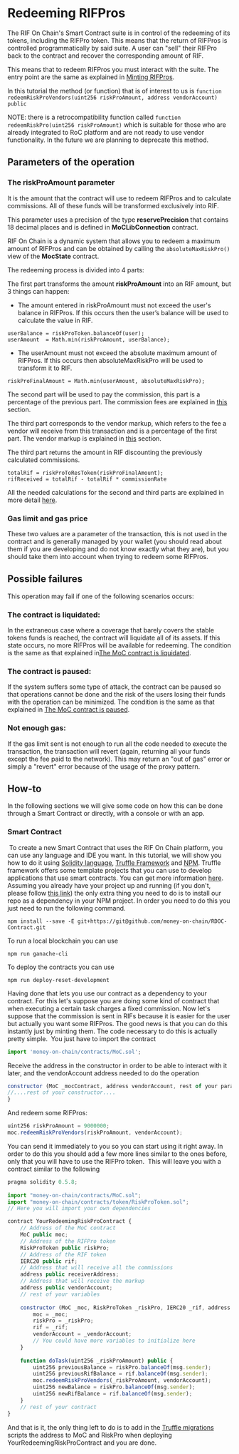 # Redeeming RIFPros

The RIF On Chain's Smart Contract suite is in control of the redeeming of its tokens, including the RIFPro token. This means that the return of RIFPros is controlled programmatically by said suite. ​A user can "sell" their RIFPro back to the contract and recover the corresponding amount of RIF.

This means that to redeem RIFPros you must interact with the suite. The entry point are the same as explained in [Minting RIFPros](minting-rifpros.md).

In this tutorial the method (or function) that is of interest to us is `function redeemRiskProVendors(uint256 riskProAmount, address vendorAccount) public`

NOTE: there is a retrocompatibility function called `function redeemRiskPro(uint256 riskProAmount)` which is suitable for those who are already integrated to RoC platform and are not ready to use vendor functionality. In the future we are planning to deprecate this method.

## Parameters of the operation

### The riskProAmount parameter

It is the amount that the contract will use to redeem RIFPros and to calculate commissions. All of these funds will be transformed exclusively into RIF.

This parameter uses a precision of the type **reservePrecision** that contains 18 decimal places and is defined in **MoCLibConnection** contract.

RIF On Chain is a dynamic system that allows you to redeem a maximum amount of RIFPros and can be obtained by calling the `absoluteMaxRiskPro()` view of the **MocState** contract.

The redeeming process is divided into 4 parts:

The first part transforms the amount **riskProAmount** into an RIF amount, but 3 things can happen:

- The amount entered in riskProAmount must not exceed the user's balance in RIFPros. If this occurs then the user’s balance will be used to calculate the value in RIF.

```
userBalance = riskProToken.balanceOf(user);
userAmount  = Math.min(riskProAmount, userBalance);
```

- The userAmount must not exceed the absolute maximum amount of RIFPros. If this occurs then absoluteMaxRiskPro will be used to transform it to RIF.

```
riskProFinalAmount = Math.min(userAmount, absoluteMaxRiskPro);
```

The second part will be used to pay the commission, this part is a percentage of the previous part. The commission fees are explained in [this](commission-fees-values.md) section.

The third part corresponds to the vendor markup, which refers to the fee a vendor will receive from this transaction and is a percentage of the first part. The vendor markup is explained in [this](vendors.md#markup) section.

The third part returns the amount in RIF discounting the previously calculated commissions.

```
totalRif = riskProToResToken(riskProFinalAmount);
rifReceived = totalRif - totalRif * commissionRate
```

All the needed calculations for the second and third parts are explained in more detail [here](fees-calculation.md).

### Gas limit and gas price

These two values are a parameter of the transaction, this is not used in the contract and is generally managed by your wallet (you should read about them if you are developing and do not know exactly what they are), but you should take them into account when trying to redeem some RIFPros.

## Possible failures

This operation may fail if one of the following scenarios occurs:

### The contract is liquidated:

In the extraneous case where a coverage that barely covers the stable tokens funds is reached, the contract will liquidate all of its assets. If this state occurs, no more RIFPros will be available for redeeming. The condition is the same as that explained in[The MoC contract is liquidated](minting-rifpros.md#the-moc-contract-is-liquidated).

### The contract is paused:

If the system suffers some type of attack, the contract can be paused so that operations cannot be done and the risk of the users losing their funds with the operation can be minimized. The condition is the same as that explained in [The MoC contract is paused](minting-rifpros.md#the-moc-contract-is-paused).

### Not enough gas:

If the gas limit sent is not enough to run all the code needed to execute the transaction, the transaction will revert (again, returning all your funds except the fee paid to the network). This may return an "out of gas" error or simply a "revert" error because of the usage of the proxy pattern.

## How-to

In the following sections we will give some code on how this can be done through a Smart Contract or directly, with a console or with an app.
​

### Smart Contract​

​
To create a new Smart Contract that uses the RIF On Chain platform, you can use any language and IDE you want. In this tutorial, we will show you how to do it using [Solidity language](https://solidity.readthedocs.io/en/v0.5.8/), [Truffle Framework](https://www.trufflesuite.com/) and [NPM](https://www.npmjs.com/).
Truffle framework offers some template projects that you can use to develop applications that use smart contracts. You can get more information [here](https://www.trufflesuite.com/boxes).
Assuming you already have your project up and running (if you don't, please follow [this link](../rationale/getting-started.md)) the only extra thing you need to do is to install our repo as a dependency in your NPM project. In order you need to do this you just need to run the following command.
​

```
npm install --save -E git+https://git@github.com/money-on-chain/RDOC-Contract.git
```

​To run a local blockchain you can use

```
npm run ganache-cli
```

To deploy the contracts you can use

```
npm run deploy-reset-development
```

Having done that lets you use our contract as a dependency to your contract. For this let's suppose you are doing some kind of contract that when executing a certain task charges a fixed commission. Now let's suppose that the commission is sent in RIFs because it is easier for the user but actually you want some RIFPros. The good news is that you can do this instantly just by minting them. The code necessary to do this is actually pretty simple.
​
You just have to import the contract
​
```js
import 'money-on-chain/contracts/MoC.sol';
```

Receive the address in the constructor in order to be able to interact with it later, and the vendorAccount address needed to do the operation

```js
constructor (MoC _mocContract, address vendorAccount, rest of your params...) {
//....rest of your constructor....
}
```
And redeem some RIFPros:

```js
uint256 riskProAmount = 9000000;
moc.redeemRiskProVendors(riskProAmount, vendorAccount);
```

You can send it immediately to you so you can start using it right away. In order to do this you should add a few more lines similar to the ones before, only that you will have to use the RIFPro token.
​
This will leave you with a contract similar to the following
​​

```js
pragma solidity 0.5.8;
​
import "money-on-chain/contracts/MoC.sol";
import "money-on-chain/contracts/token/RiskProToken.sol";
// Here you will import your own dependencies

contract YourRedeemingRiskProContract {
    // Address of the MoC contract
    MoC public moc;
    // Address of the RIFPro token
    RiskProToken public riskPro;
    // Address of the RIF token
    IERC20 public rif;
    // Address that will receive all the commissions
    address public receiverAddress;
    // Address that will receive the markup
    address public vendorAccount;
    // rest of your variables
​
    constructor (MoC _moc, RiskProToken _riskPro, IERC20 _rif, address _vendorAccount) public {
        moc = _moc;
        riskPro = _riskPro;
        rif = _rif;
        vendorAccount = _vendorAccount;
        // You could have more variables to initialize here
    }
​
    function doTask(uint256 _riskProAmount) public {
        uint256 previousBalance = riskPro.balanceOf(msg.sender);
        uint256 previousRifBalance = rif.balanceOf(msg.sender);
        moc.redeemRiskProVendors(_riskProAmount, vendorAccount);
        uint256 newBalance = riskPro.balanceOf(msg.sender);
        uint256 newRifBalance = rif.balanceOf(msg.sender);
    }
    // rest of your contract
}​
```

And that is it, the only thing left to do is to add in the [Truffle migrations](https://www.trufflesuite.com/docs/truffle/getting-started/running-migrations) scripts the address to MoC and RiskPro when deploying YourRedeemingRiskProContract and you are done.
​​